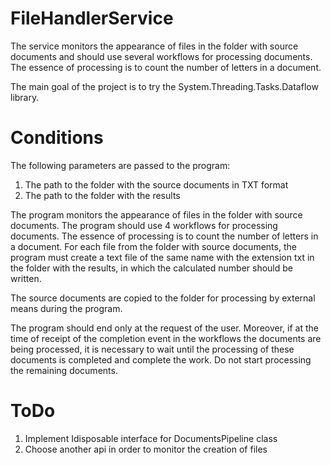 # FileHandlerService
The service monitors the appearance of files in the folder with source documents and should use several workflows for processing documents. The essence of processing is to count the number of letters in a document.

The main goal of the project is to try the System.Threading.Tasks.Dataflow library.

# Conditions
The following parameters are passed to the program:
1. The path to the folder with the source documents in TXT format
2. The path to the folder with the results

The program monitors the appearance of files in the folder with source documents. The program should use 4 workflows for processing documents. The essence of processing is to count the number of letters in a document. For each file from the folder with source documents, the program must create a text file of the same name with the extension txt in the folder with the results, in which the calculated number should be written.

The source documents are copied to the folder for processing by external means during the program.

The program should end only at the request of the user. Moreover, if at the time of receipt of the completion event in the workflows the documents are being processed, it is necessary to wait until the processing of these documents is completed and complete the work. Do not start processing the remaining documents.

# ToDo
1. Implement Idisposable interface for DocumentsPipeline class
2. Сhoose another api in order to monitor the creation of files
